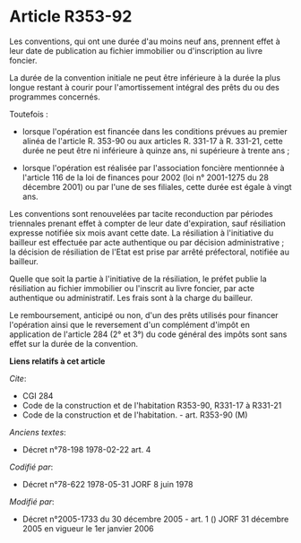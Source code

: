 # Article R353-92

Les conventions, qui ont une durée d'au moins neuf ans, prennent effet à leur date de publication au fichier immobilier ou
d'inscription au livre foncier.

La durée de la convention initiale ne peut être inférieure à la durée la plus longue restant à courir pour l'amortissement
intégral des prêts du ou des programmes concernés.

Toutefois :

- lorsque l'opération est financée dans les conditions prévues au premier alinéa de l'article R. 353-90 ou aux articles R.
331-17 à R. 331-21, cette durée ne peut être ni inférieure à quinze ans, ni supérieure à trente ans ;

- lorsque l'opération est réalisée par l'association foncière mentionnée à l'article 116 de la loi de finances pour 2002 (loi
n° 2001-1275 du 28 décembre 2001) ou par l'une de ses filiales, cette durée est égale à vingt ans.

Les conventions sont renouvelées par tacite reconduction par périodes triennales prenant effet à compter de leur date
d'expiration, sauf résiliation expresse notifiée six mois avant cette date. La résiliation à l'initiative du bailleur est
effectuée par acte authentique ou par décision administrative ; la décision de résiliation de l'Etat est prise par arrêté
préfectoral, notifiée au bailleur.

Quelle que soit la partie à l'initiative de la résiliation, le préfet publie la résiliation au fichier immobilier ou
l'inscrit au livre foncier, par acte authentique ou administratif. Les frais sont à la charge du bailleur.

Le remboursement, anticipé ou non, d'un des prêts utilisés pour financer l'opération ainsi que le reversement d'un complément
d'impôt en application de l'article 284 (2° et 3°) du code général des impôts sont sans effet sur la durée de la convention.

**Liens relatifs à cet article**

_Cite_:

  - CGI 284
  - Code de la construction et de l'habitation R353-90, R331-17 à R331-21
  - Code de la construction et de l'habitation. - art. R353-90 (M)

_Anciens textes_:

  - Décret n°78-198 1978-02-22 art. 4

_Codifié par_:

  - Décret n°78-622 1978-05-31 JORF 8 juin 1978

_Modifié par_:

  - Décret n°2005-1733 du 30 décembre 2005 - art. 1 () JORF 31 décembre 2005 en vigueur le 1er janvier 2006
